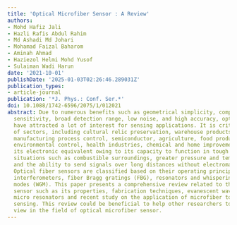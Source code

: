 ```yaml
---
title: 'Optical Microfiber Sensor : A Review'
authors:
- Mohd Hafiz Jali
- Hazli Rafis Abdul Rahim
- Md Ashadi Md Johari
- Mohamad Faizal Baharom
- Aminah Ahmad
- Haziezol Helmi Mohd Yusof
- Sulaiman Wadi Harun
date: '2021-10-01'
publishDate: '2025-01-03T02:26:46.289031Z'
publication_types:
- article-journal
publication: '*J. Phys.: Conf. Ser.*'
doi: 10.1088/1742-6596/2075/1/012021
abstract: Due to numerous benefits such as geometrical simplicity, compact size, high
  sensitivity, broad detection range, low noise, and high accuracy, optical devices
  have attracted a lot of interest for sensing applications. It is critical in a variety
  of sectors, including cultural relic preservation, warehouse products maintenance,
  manufacturing process control, semiconductor, agriculture, food production storage,
  environmental control, health industries, chemical and home improvement. It outperforms
  its electronic equivalent owing to its capacity to function in tough and demanding
  situations such as combustible surroundings, greater pressure and temperature levels,
  and the ability to send signals over long distances without electromagnetic interference.
  Optical fiber sensors are classified based on their operating principles such as
  interferometers, fiber Bragg gratings (FBG), resonators and whispering galleries
  modes (WGM). This paper presents a comprehensive review related to the optical microfiber
  sensor such as its properties, fabrication techniques, evanescent wave, optical
  micro resonators and recent study on the application of microfiber towards humidity
  sensing. This review could be beneficial to help other researchers to gain greater
  view in the field of optical microfiber sensor.
---
```

